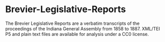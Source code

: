 # Brevier-Legislative-Reports
The Brevier Legislative Reports are a verbatim transcripts of the proceedings of the Indiana General Assembly from 1858 to 1887. XML/TEI P5 and plain text files are available for analysis under a CC0 license.
